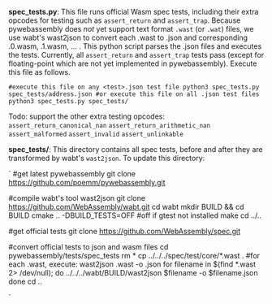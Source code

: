 
**spec_tests.py**: This file runs official Wasm spec tests, including their extra opcodes for testing such as `assert_return` and `assert_trap`. Because pywebassembly does _not_ yet support text format `.wast` (or `.wat`) files, we use wabt's wast2json to convert each <test>.wast to <test>.json and corresponding <test>.0.wasm, <test>.1.wasm, ... . This python script parses the <test>.json files and executes the tests. Currently, all `assert_return` and `assert_trap` tests pass (except for floating-point which are not yet implemented in pywebassembly).  Execute this file as follows.

`
#execute this file on any <test>.json test file
python3 spec_tests.py spec_tests/address.json
#or execute this file on all .json test files
python3 spec_tests.py spec_tests/
`

Todo:
support the other extra testing opcodes:
  `assert_return_canonical_nan`
  `assert_return_arithmetic_nan`
  `assert_malformed`
  `assert_invalid`
  `assert_unlinkable`

**spec_tests/**: This directory contains all spec tests, before and after they are transformed by wabt's `wast2json`. To update this directory:

`
#get latest pywebassembly
git clone https://github.com/poemm/pywebassembly.git

#compile wabt's tool wast2json
git clone https://github.com/WebAssembly/wabt.git
cd wabt
mkdir BUILD && cd BUILD
cmake .. -DBUILD_TESTS=OFF  #off if gtest not installed
make
cd ../..

#get official tests
git clone https://github.com/WebAssembly/spec.git

#convert official tests to json and wasm files
cd pywebassembly/tests/spec_tests
rm *
cp ../../../spec/test/core/*.wast .
#for each <test>.wast, execute: wast2json <test>.wast -o <test>.json
for filename in $(find *.wast 2> /dev/null); do
  ../../../wabt/BUILD/wast2json $filename -o $filename.json
done
cd ..

`


